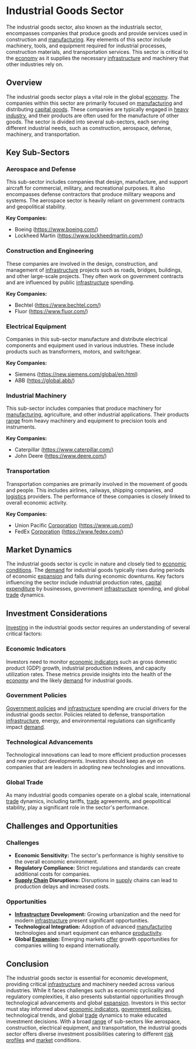 # Industrial Goods Sector

The industrial goods sector, also known as the industrials sector, encompasses companies that produce goods and provide services used in construction and [manufacturing](../m/manufacturing.md). Key elements of this sector include machinery, tools, and equipment required for industrial processes, construction materials, and transportation services. This sector is critical to the [economy](../e/economy.md) as it supplies the necessary [infrastructure](../i/infrastructure.md) and machinery that other industries rely on.

## Overview

The industrial goods sector plays a vital role in the global [economy](../e/economy.md). The companies within this sector are primarily focused on [manufacturing](../m/manufacturing.md) and distributing [capital goods](../c/capital_goods.md). These companies are typically engaged in [heavy industry](../h/heavy_industry.md), and their products are often used for the manufacture of other goods. The sector is divided into several sub-sectors, each serving different industrial needs, such as construction, aerospace, defense, machinery, and transportation.

## Key Sub-Sectors

### Aerospace and Defense

This sub-sector includes companies that design, manufacture, and support aircraft for commercial, military, and recreational purposes. It also encompasses defense contractors that produce military weapons and systems. The aerospace sector is heavily reliant on government contracts and geopolitical stability.

**Key Companies:**
- Boeing (https://www.boeing.com/)
- Lockheed Martin (https://www.lockheedmartin.com/)

### Construction and Engineering

These companies are involved in the design, construction, and management of [infrastructure](../i/infrastructure.md) projects such as roads, bridges, buildings, and other large-scale projects. They often work on government contracts and are influenced by public [infrastructure](../i/infrastructure.md) spending.

**Key Companies:**
- Bechtel (https://www.bechtel.com/)
- Fluor (https://www.fluor.com/)

### Electrical Equipment

Companies in this sub-sector manufacture and distribute electrical components and equipment used in various industries. These include products such as transformers, motors, and switchgear.

**Key Companies:**
- Siemens (https://new.siemens.com/global/en.html)
- ABB (https://global.abb/)

### Industrial Machinery

This sub-sector includes companies that produce machinery for [manufacturing](../m/manufacturing.md), agriculture, and other industrial applications. Their products [range](../r/range.md) from heavy machinery and equipment to precision tools and instruments.

**Key Companies:**
- Caterpillar (https://www.caterpillar.com/)
- John Deere (https://www.deere.com/)

### Transportation

Transportation companies are primarily involved in the movement of goods and people. This includes airlines, railways, shipping companies, and [logistics](../l/logistics.md) providers. The performance of these companies is closely linked to overall economic activity.

**Key Companies:**
- Union Pacific [Corporation](../c/corporation.md) (https://www.up.com/)
- FedEx [Corporation](../c/corporation.md) (https://www.fedex.com/)

## Market Dynamics

The industrial goods sector is cyclic in nature and closely tied to [economic conditions](../e/economic_conditions.md). The [demand](../d/demand.md) for industrial goods typically rises during periods of economic [expansion](../e/expansion.md) and falls during economic downturns. Key factors influencing the sector include industrial production rates, [capital expenditure](../c/capital_expenditure.md) by businesses, government [infrastructure](../i/infrastructure.md) spending, and global [trade](../t/trade.md) dynamics.

## Investment Considerations

[Investing](../i/investing.md) in the industrial goods sector requires an understanding of several critical factors:

### Economic Indicators

Investors need to monitor [economic indicators](../e/economic_indicators.md) such as gross domestic product (GDP) growth, industrial production indexes, and capacity utilization rates. These metrics provide insights into the health of the [economy](../e/economy.md) and the likely [demand](../d/demand.md) for industrial goods.

### Government Policies

[Government policies](../g/government_policies_in_trading.md) and [infrastructure](../i/infrastructure.md) spending are crucial drivers for the industrial goods sector. Policies related to defense, transportation [infrastructure](../i/infrastructure.md), energy, and environmental regulations can significantly impact [demand](../d/demand.md).

### Technological Advancements

Technological innovations can lead to more efficient production processes and new product developments. Investors should keep an eye on companies that are leaders in adopting new technologies and innovations.

### Global Trade

As many industrial goods companies operate on a global scale, international [trade](../t/trade.md) dynamics, including tariffs, [trade](../t/trade.md) agreements, and geopolitical stability, play a significant role in the sector's performance.

## Challenges and Opportunities

### Challenges

- **Economic Sensitivity:** The sector's performance is highly sensitive to the overall economic environment.
- **Regulatory Compliance:** Strict regulations and standards can create additional costs for companies.
- **[Supply Chain](../s/supply_chain.md) Disruptions:** Disruptions in [supply](../s/supply.md) chains can lead to production delays and increased costs.

### Opportunities

- **[Infrastructure](../i/infrastructure.md) Development:** Growing urbanization and the need for modern [infrastructure](../i/infrastructure.md) present significant opportunities.
- **Technological Integration:** Adoption of advanced [manufacturing](../m/manufacturing.md) technologies and smart equipment can enhance [productivity](../p/productivity.md).
- **Global [Expansion](../e/expansion.md):** Emerging markets [offer](../o/offer.md) growth opportunities for companies willing to expand internationally.

## Conclusion

The industrial goods sector is essential for economic development, providing critical [infrastructure](../i/infrastructure.md) and machinery needed across various industries. While it faces challenges such as economic cyclicality and regulatory complexities, it also presents substantial opportunities through technological advancements and global [expansion](../e/expansion.md). Investors in this sector must stay informed about [economic indicators](../e/economic_indicators.md), [government policies](../g/government_policies_in_trading.md), technological trends, and global [trade](../t/trade.md) dynamics to make educated investment decisions. With a broad [range](../r/range.md) of sub-sectors like aerospace, construction, electrical equipment, and transportation, the industrial goods sector offers diverse investment possibilities catering to different [risk profiles](../r/risk_profiles.md) and [market](../m/market.md) conditions.